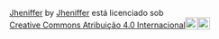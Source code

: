<p xmlns:cc="http://creativecommons.org/ns#" xmlns:dct="http://purl.org/dc/terms/"><a property="dct:title" rel="cc:attributionURL" href="https://github.com/Jhenizinha08/Jhenizinha08/blob/main/README.md">Jheniffer</a> by <a rel="cc:attributionURL dct:creator" property="cc:attributionName" href="https://github.com/Jhenizinha08">Jheniffer</a> está licenciado sob <a href="https://creativecommons.org/licenses/by/4.0/?ref=chooser-v1" target="_blank" rel="licença noopener noreferrer" style="display:inline-block;" >Creative Commons Atribuição 4.0 Internacional<img style="height:22px!important; margem esquerda: 3px; vertical-align:text-bottom;" src="https://mirrors.creativecommons.org/presskit/icons/cc.svg?ref=chooser-v1" alt=""><img style="height:22px!important; margem esquerda: 3px; vertical-align:text-bottom;" src="https://mirrors.creativecommons.org/presskit/icons/by.svg?ref=chooser-v1" alt=""></a></p>
